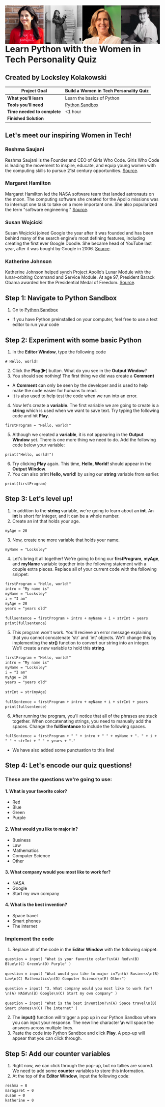 <img
  src="photos/Women in Tech.png"
  alt="Women in Tech: Reshma Saujani, Margaret Hamilton, Susan Wojcicki, and Katherine Johnson"
  style="float: left; margin-right: 90px;"
/>

# Learn Python with the Women in Tech Personality Quiz

## Created by Locksley Kolakowski

| **Project Goal**            | **Build a Women in Tech Personality Quiz** |
|-------------------------|----------------------------------------|
| **What you'll learn**       | Learn the basics of Python             |
| **Tools you'll need**       | [Python Sandbox](http://pythonsandbox.com/) |
| **Time needed to complete** | <1 hour                                |
| **Finished Solution**       |  |

## Let's meet our inspiring Women in Tech!

### Reshma Saujani
Reshma Saujani is the Founder and CEO of Girls Who Code. Girls Who Code is leading the movement to inspire, educate, and equip young women with the computing skills to pursue 21st century opportunities. [Source](https://reshmasaujani.com/about/).

### Margaret Hamilton
Margaret Hamilton led the NASA software team that landed astronauts on the moon. The computing software she created for the Apollo missions was to interrupt one task to take on a more important one. She also popularized the term "software engineering." [Source](https://www.smithsonianmag.com/smithsonian-institution/margaret-hamilton-led-nasa-software-team-landed-astronauts-moon-180971575/).

### Susan Wojcicki
Susan Wojcicki joined Google the year after it was founded and has been behind many of the search engine’s most defining features, including creating the first ever Google Doodle. She became head of YouTube last year, after it was bought by Google in 2006. [Source](https://www.theguardian.com/guardian-professional/women-leadership-blog/gallery/2015/jun/22/10-of-the-best-female-role-models-in-tech-in-pictures).

### Katherine Johnson
Katherine Johnson helped synch Project Apollo’s Lunar Module with the lunar-orbiting Command and Service Module. At age 97, President Barack Obama awarded her the Presidential Medal of Freedom. [Source](https://www.nasa.gov/content/katherine-johnson-biography).


## Step 1: Navigate to Python Sandbox

1. Go to [Python Sandbox](http://pythonsandbox.com/)
  - If you have Python preinstalled on your computer, feel free to use a text editor to run your code

## Step 2: Experiment with some basic Python

1. In the **Editor Window**, type the following code
```
# Hello, world!
```
2. Click the **Play**(▶️) button. What do you see in the **Output Window**?
3. You should see nothing! The first thing we did was create a **Comment**
  - A **Comment** can only be seen by the developer and is used to help make the code easier for humans to read.
  - It is also used to help test the code when we run into an error.
4. Now let's create a **variable**. The first variable we are going to create is a **string** which is used when we want to save text. Try typing the following code and hit **Play**.
```
firstProgram = "Hello, world!"
```
5. Although we created a **variable**, it is not appearing in the **Output Window** yet. There is one more thing we need to do. Add the following code below your variable:
```
print("Hello, world!")
```
6. Try clicking **Play** again. This time, **Hello, World!** should appear in the **Output Window**.
7. You can also print **Hello, world!** by using our **string** variable from earlier.
```
print(firstProgram)
```

## Step 3: Let's level up!

1. In addition to the **string** variable, we're going to learn about an **int**. An **int** is short for integer, and it can be a whole number. 
2. Create an int that holds your age.
```
myAge = 20
```
3. Now, create one more variable that holds your name.
```
myName = "Locksley"
```
4. Let's bring it all together! We're going to bring our **firstProgram**, **myAge**, and **myName** variable together into the following statement with a couple extra pieces. Replace all of your current code with the following snippet:
```
firstProgram = "Hello, world!"
intro = "My name is"
myName = "Locksley"
i = "I am"
myAge = 20
years = "years old"

fullsentence = firstProgram + intro + myName + i + strInt + years
print(fullsentence)
```
5. This program won't work. You'll recieve an error message explaining that you cannot concatenate 'str' and 'int' objects. We'll change this by implementing the **str()** function to convert our string into an integer. We'll create a new variable to hold this **string**.
```
firstProgram = "Hello, world!"
intro = "My name is"
myName = "Locksley"
i = "I am"
myAge = 20
years = "years old"

strInt = str(myAge)

fullSentence = firstProgram + intro + myName + i + strInt + years
print(fullsentence)
```
6. After running the program, you'll notice that all of the phrases are stuck together. When concatenating strings, you need to manually add the spaces. Change the **fullSentance** to include the following spaces.
```
fullSentence = firstProgram + " " + intro + " " + myName + ". " + i + " " + strInt + " " + years + "."
```
  - We have also added some punctuation to this line!

## Step 4: Let's encode our quiz questions!

### These are the questions we're going to use:

#### 1. What is your favorite color?
- Red
- Blue
- Green
- Purple

#### 2. What would you like to major in?
- Business
- Law
- Mathematics
- Computer Science
- Other

#### 3. What company would you most like to work for?
- NASA
- Google
- Start my own company

#### 4. What is the best invention?
- Space travel
- Smart phones
- The internet

### Implement the code

1. Replace all of the code in the **Editor Window** with the following snippet:
```
question = input( "What is your favorite color?\n(A) Red\n(B) Blue\n(C) Green\n(D) Purple" )

question = input( "What would you like to major in?\n(A) Business\n(B) Law\n(C) Mathematics\n(D) Computer Science\n(E) Other")

question = input( "3. What company would you most like to work for?\n(A) NASA\n(B) Google\n(C) Start my own company" )

question = input( "What is the best invention?\n(A) Space travel\n(B) Smart phones\n(C) The internet" )
```
2. The **input()** function will trigger a pop up in our Python Sandbox where you can input your response. The new line character **\n** will space the answers across multiple lines.
3. Paste the code into Python Sandbox and click **Play**. A pop-up will appear that you can click through.

## Step 5: Add our counter variables
1. Right now, we can click through the pop-up, but no tallies are scored. We need to add some **counter** variables to store this information.
2. At the top of the **Editor Window**, input the following code:
```
reshma = 0
maragaret = 0
susan = 0
katherine = 0
```







